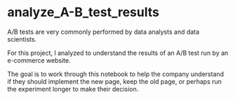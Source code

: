 # analyze_A-B_test_results

A/B tests are very commonly performed by data analysts and data scientists. 

For this project, I analyzed to understand the results of an A/B test run by an e-commerce website.

The goal is to work through this notebook to help the company understand if they should implement the new page, keep the old page,
or perhaps run the experiment longer to make their decision.

